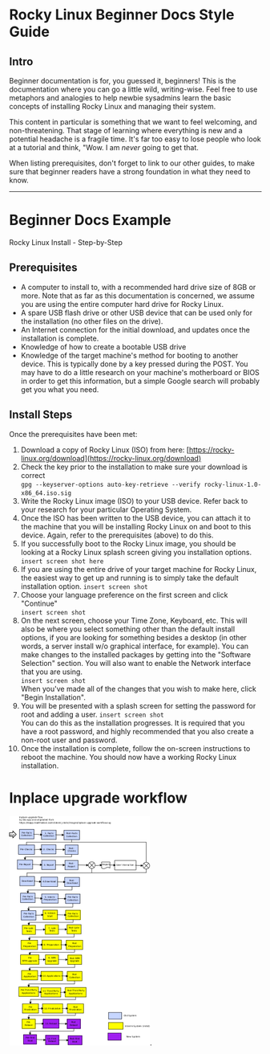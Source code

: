 # Rocky Linux Beginner Docs Style Guide

## Intro

Beginner documentation is for, you guessed it, beginners! This is the documentation where you can go a little wild, writing-wise. Feel free to use metaphors and analogies to help newbie sysadmins learn the basic concepts of installing Rocky Linux and managing their system.

This content in particular is something that we want to feel welcoming, and non-threatening. That stage of learning where everything is new and a potential headache is a fragile time. It's far too easy to lose people who look at a tutorial and think, "Wow. I am *never* going to get that.

When listing prerequisites, don't forget to link to our other guides, to make sure that beginner readers have a strong foundation in what they need to know.

----

# Beginner Docs Example

Rocky Linux Install - Step-by-Step

## Prerequisites

* A computer to install to, with a recommended hard drive size of 8GB or more. Note that as far as this documentation is concerned, we assume you are using the entire computer hard drive for Rocky Linux.
* A spare USB flash drive or other USB device that can be used only for the installation (no other files on the drive).
* An Internet connection for the initial download, and updates once the installation is complete.
* Knowledge of how to create a bootable USB drive
* Knowledge of the target machine's method for booting to another device. This is typically done by a key pressed during the POST. You may have to do a little research on your machine's motherboard or BIOS in order to get this information, but a simple Google search will probably get you what you need.

## Install Steps

Once the prerequisites have been met:

1. Download a copy of Rocky Linux (ISO) from here:  [https://rocky-linux.org/download](https://rocky-linux.org/download)
2. Check the key prior to the installation to make sure your download is correct  
`gpg --keyserver-options auto-key-retrieve --verify rocky-linux-1.0-x86_64.iso.sig`
3. Write the Rocky Linux image (ISO) to your USB device. Refer back to your research for your particular Operating System.
4. Once the ISO has been written to the USB device, you can attach it to the machine that you will be installing Rocky Linux on and boot to this device. Again, refer to the prerequisites (above) to do this.
5. If you successfully boot to the Rocky Linux image, you should be looking at a Rocky Linux splash screen giving you installation options.  
`insert screen shot here`
6. If you are using the entire drive of your target machine for Rocky Linux, the easiest way to get up and running is to simply take the default installation option.
`insert screen shot`
7. Choose your language preference on the first screen and click "Continue"  
`insert screen shot`
8. On the next screen, choose your Time Zone, Keyboard, etc. This will also be where you select something other than the default install options, if you are looking for something besides a desktop (in other words, a server install w/o graphical interface, for example). You can make changes to the installed packages by getting into the "Software Selection" section. You will also want to enable the Network interface that you are using.  
`insert screen shot`  
When you've made all of the changes that you wish to make here, click "Begin Installation".
9. You will be presented with a splash screen for setting the password for root and adding a user.
`insert screen shot`  
You can do this as the installation progresses. It is required that you have a root password, and highly recommended that you also create a non-root user and password.
10. Once the installation is complete, follow the on-screen instructions to reboot the machine. You should now have a working Rocky Linux installation.

# Inplace upgrade workflow

![inplace upgrade workflow](./inplace-workflow.png "inplace upgrade workflow").